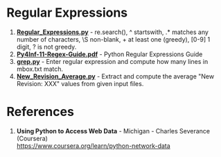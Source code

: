 #  Regular Expressions
1.  **[Regular_Expressions.py](https://github.com/nkuhta/Python-Web-Data/blob/master/1.%20Regular%20Expressions/Regular_Expressions.py)** - re.search(), ^ startswith, .* matches any number of characters, \S non-blank, + at least one (greedy), [0-9] 1 digit, ? is not greedy.   
2.  **[Py4Inf-11-Regex-Guide.pdf](https://github.com/nkuhta/Python-Web-Data/blob/master/1.%20Regular%20Expressions/Py4Inf-11-Regex-Guide.pdf)** - Python Regular Expressions Guide
3.  **[grep.py](https://github.com/nkuhta/Python-Web-Data/blob/master/1.%20Regular%20Expressions/grep.py)** - Enter regular expression and compute how many lines in mbox.txt match.  
4.  **[New_Revision_Average.py](https://github.com/nkuhta/Python-Web-Data/blob/master/1.%20Regular%20Expressions/New_Revision_Average.py)** - Extract and compute the average "New Revision: XXX" values from given input files.  

#  References
1.  **Using Python to Access Web Data** - Michigan - Charles Severance (Coursera)   
	https://www.coursera.org/learn/python-network-data
